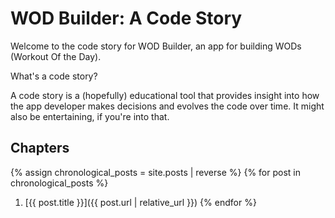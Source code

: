 ---
---
# WOD Builder: A Code Story

Welcome to the code story for WOD Builder, an app for building WODs (Workout Of the Day).

What's a code story?

A code story is a (hopefully) educational tool that provides insight into how
the app developer makes decisions and evolves the code over time.
It might also be entertaining, if you're into that.

## Chapters

{% assign chronological_posts = site.posts | reverse %}
{% for post in chronological_posts %}
1. [{{ post.title }}]({{ post.url | relative_url }})
{% endfor %}